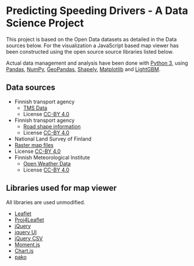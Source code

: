 # Predicting Speeding Drivers - A Data Science Project

This project is based on the Open Data datasets as detailed in the Data sources below. For the visualization a JavaScript based map viewer has been constructed using the open source source libraries listed below.

Actual data management and analysis have been done with [Python 3](https://www.python.org/), using [Pandas](https://pandas.pydata.org/), [NumPy](http://www.numpy.org/), [GeoPandas](http://geopandas.org/), [Shapely](https://github.com/Toblerity/Shapely), [Matplotlib](https://matplotlib.org/) and [LightGBM](https://github.com/Microsoft/LightGBM).

## Data sources

* Finnish transport agency
  * [TMS Data](https://www.liikennevirasto.fi/web/en/open-data/materials/tms-data)
  * License [CC-BY 4.0](http://creativecommons.org/licenses/by/4.0/)
* Finnish transport agency
  * [Road shape information](https://aineistot.liikennevirasto.fi/digiroad/latest/Maakuntajako_DIGIROAD_K_EUREF-FIN/)
  * License [CC-BY 4.0](http://creativecommons.org/licenses/by/4.0/)
*  National Land Survey of Finland
  * [Raster map files](https://www.maanmittauslaitos.fi/asioi-verkossa/avoimien-aineistojen-tiedostopalvelu)
  * License [CC-BY 4.0](http://creativecommons.org/licenses/by/4.0/)
* Finnish Meteorological Institute
  * [Open Weather Data](https://en.ilmatieteenlaitos.fi/open-data)
  * License [CC-BY 4.0](http://creativecommons.org/licenses/by/4.0/)
  
## Libraries used for map viewer

All libraries are used unmodified.

* [Leaflet](https://leafletjs.com/)
* [Proj4Leaflet](https://kartena.github.io/Proj4Leaflet/)
* [jQuery](https://jquery.com/)
* [jquery UI](https://jqueryui.com/)
* [jQuery CSV](https://github.com/evanplaice/jquery-csv)
* [Moment.js](https://momentjs.com/)
* [Chart.js](http://www.chartjs.org/)
* [pako](https://github.com/nodeca/pako)
